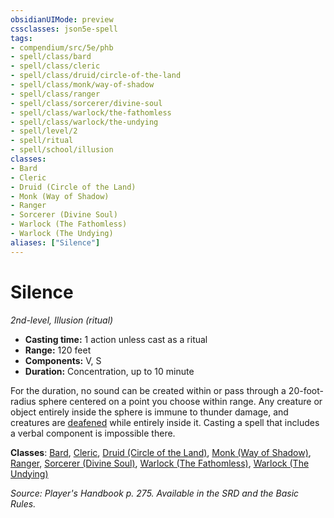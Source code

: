 ```yaml
---
obsidianUIMode: preview
cssclasses: json5e-spell
tags:
- compendium/src/5e/phb
- spell/class/bard
- spell/class/cleric
- spell/class/druid/circle-of-the-land
- spell/class/monk/way-of-shadow
- spell/class/ranger
- spell/class/sorcerer/divine-soul
- spell/class/warlock/the-fathomless
- spell/class/warlock/the-undying
- spell/level/2
- spell/ritual
- spell/school/illusion
classes:
- Bard
- Cleric
- Druid (Circle of the Land)
- Monk (Way of Shadow)
- Ranger
- Sorcerer (Divine Soul)
- Warlock (The Fathomless)
- Warlock (The Undying)
aliases: ["Silence"]
---
```

# Silence
*2nd-level, Illusion (ritual)*  

- **Casting time:** 1 action unless cast as a ritual
- **Range:** 120 feet
- **Components:** V, S
- **Duration:** Concentration, up to 10 minute

For the duration, no sound can be created within or pass through a 20-foot-radius sphere centered on a point you choose within range. Any creature or object entirely inside the sphere is immune to thunder damage, and creatures are [deafened](/2-Mechanics/CLI/rules/conditions.md#deafened) while entirely inside it. Casting a spell that includes a verbal component is impossible there.

**Classes**: [Bard](/2-Mechanics/CLI/classes/bard.md), [Cleric](/2-Mechanics/CLI/classes/cleric.md), [Druid (Circle of the Land)](/2-Mechanics/CLI/classes/druid-circle-of-the-land.md), [Monk (Way of Shadow)](/2-Mechanics/CLI/classes/monk-way-of-shadow.md), [Ranger](/2-Mechanics/CLI/classes/ranger.md), [Sorcerer (Divine Soul)](/2-Mechanics/CLI/classes/sorcerer-divine-soul-xge.md), [Warlock (The Fathomless)](/2-Mechanics/CLI/classes/warlock-the-fathomless-tce.md), [Warlock (The Undying)](/2-Mechanics/CLI/classes/warlock-the-undying-scag.md)

*Source: Player's Handbook p. 275. Available in the SRD and the Basic Rules.*